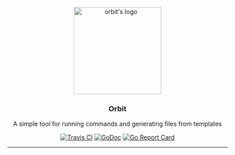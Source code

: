 <p align="center">
    <img src="https://user-images.githubusercontent.com/8983173/26898223-7187b060-4bcb-11e7-831b-7174ce586fc5.png" alt="orbit's logo" width="200" height="200" />
</p>
<h3 align="center">Orbit</h3>
<p align="center">A simple tool for running commands and generating files from templates</p>
<p align="center">
    <a href="https://travis-ci.org/gulien/orbit"><img src="https://travis-ci.org/gulien/orbit.svg?branch=maste" alt="Travis CI"></a>
    <a href="https://godoc.org/github.com/gulien/orbit"><img src="https://godoc.org/github.com/gulien/orbit?status.svg" alt="GoDoc"></a>
    <a href="https://goreportcard.com/report/gulien/orbit"><img src="https://goreportcard.com/badge/github.com/gulien/orbit" alt="Go Report Card"></a>
</p>

---